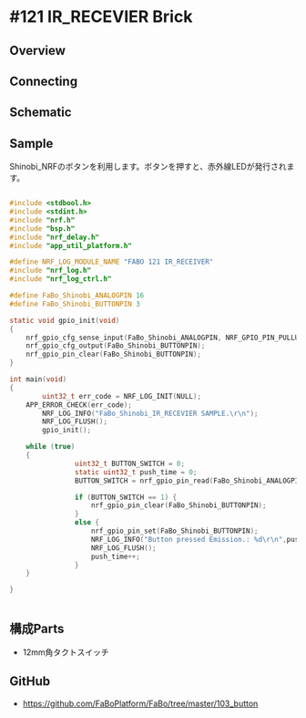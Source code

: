 # #121 IR_RECEVIER Brick

## Overview

## Connecting

## Schematic

## Sample

Shinobi_NRFのボタンを利用します。ボタンを押すと、赤外線LEDが発行されます。

```c

#include <stdbool.h>
#include <stdint.h>
#include "nrf.h"
#include "bsp.h"
#include "nrf_delay.h"
#include "app_util_platform.h"

#define NRF_LOG_MODULE_NAME "FABO 121 IR_RECEIVER"
#include "nrf_log.h"
#include "nrf_log_ctrl.h"

#define FaBo_Shinobi_ANALOGPIN 16
#define FaBo_Shinobi_BUTTONPIN 3

static void gpio_init(void)
{
	nrf_gpio_cfg_sense_input(FaBo_Shinobi_ANALOGPIN, NRF_GPIO_PIN_PULLUP, NRF_GPIO_PIN_SENSE_LOW);
	nrf_gpio_cfg_output(FaBo_Shinobi_BUTTONPIN);
	nrf_gpio_pin_clear(FaBo_Shinobi_BUTTONPIN);
}

int main(void)
{
		uint32_t err_code = NRF_LOG_INIT(NULL);
    APP_ERROR_CHECK(err_code);
		NRF_LOG_INFO("FaBo_Shinobi_IR_RECEVIER SAMPLE.\r\n");
		NRF_LOG_FLUSH();
		gpio_init();

    while (true)
    {
				uint32_t BUTTON_SWITCH = 0;
				static uint32_t push_time = 0;
				BUTTON_SWITCH = nrf_gpio_pin_read(FaBo_Shinobi_ANALOGPIN);

				if (BUTTON_SWITCH == 1) {
					nrf_gpio_pin_clear(FaBo_Shinobi_BUTTONPIN);
				}
				else {
					nrf_gpio_pin_set(FaBo_Shinobi_BUTTONPIN);
					NRF_LOG_INFO("Button pressed Emission.: %d\r\n",push_time);
					NRF_LOG_FLUSH();
					push_time++;
				}
    }

}



```

## 構成Parts
- 12mm角タクトスイッチ

## GitHub
- https://github.com/FaBoPlatform/FaBo/tree/master/103_button
